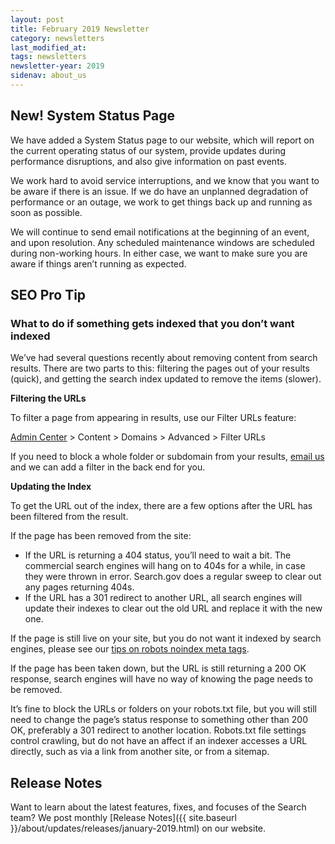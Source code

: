```yaml
---
layout: post
title: February 2019 Newsletter
category: newsletters
last_modified_at: 
tags: newsletters
newsletter-year: 2019
sidenav: about_us
---
```


## New! System Status Page

We have added a System Status page to our website, which will report on the current operating status of our system, provide updates during performance disruptions, and also give information on past events.

We work hard to avoid service interruptions, and we know that you want to be aware if there is an issue. If we do have an unplanned degradation of performance or an outage, we work to get things back up and running as soon as possible.

We will continue to send email notifications at the beginning of an event, and upon resolution. Any scheduled maintenance windows are scheduled during non-working hours. In either case, we want to make sure you are aware if things aren’t running as expected.

## SEO Pro Tip

### What to do if something gets indexed that you don’t want indexed

We’ve had several questions recently about removing content from search results. There are two parts to this: filtering the pages out of your results (quick), and getting the search index updated to remove the items (slower).

**Filtering the URLs**

To filter a page from appearing in results, use our Filter URLs feature:

<a href="https://search.usa.gov/sites/?utm_campaign=Search.gov%20Newsletter&amp;utm_source=hs_email&amp;utm_medium=email&amp;_hsenc=p2ANqtz--peT9ccceKfNWR0bdnUF-FPjWaTPm5l0vm_oJ-6Ux33ypdSd2fY5Pjzg9zifVF0kKOIYUv">Admin Center</a> > Content > Domains > Advanced > Filter URLs

If you need to block a whole folder or subdomain from your results, <a href="mailto:search@support.digitalgov.gov">email us</a> and we can add a filter in the back end for you.

**Updating the Index**

To get the URL out of the index, there are a few options after the URL has been filtered from the result.

If the page has been removed from the site:

- If the URL is returning a 404 status, you’ll need to wait a bit. The commercial search engines will hang on to 404s for a while, in case they were thrown in error. Search.gov does a regular sweep to clear out any pages returning 404s.
- If the URL has a 301 redirect to another URL, all search engines will update their indexes to clear out the old URL and replace it with the new one.

If the page is still live on your site, but you do not want it indexed by search engines, please see our <a href="https://search.gov/blog/how-search-engines-index-content-better-discoverability.html?utm_campaign=Search.gov%20Newsletter&amp;utm_source=hs_email&amp;utm_medium=email&amp;_hsenc=p2ANqtz--peT9ccceKfNWR0bdnUF-FPjWaTPm5l0vm_oJ-6Ux33ypdSd2fY5Pjzg9zifVF0kKOIYUv#robots">tips on robots noindex meta tags</a>.

If the page has been taken down, but the URL is still returning a 200 OK response, search engines will have no way of knowing the page needs to be removed.

It’s fine to block the URLs or folders on your robots.txt file, but you will still need to change the page’s status response to something other than 200 OK, preferably a 301 redirect to another location. Robots.txt file settings control crawling, but do not have an affect if an indexer accesses a URL directly, such as via a link from another site, or from a sitemap.

## Release Notes

Want to learn about the latest features, fixes, and focuses of the Search team? We post monthly [Release Notes]({{ site.baseurl }}/about/updates/releases/january-2019.html) on our website.